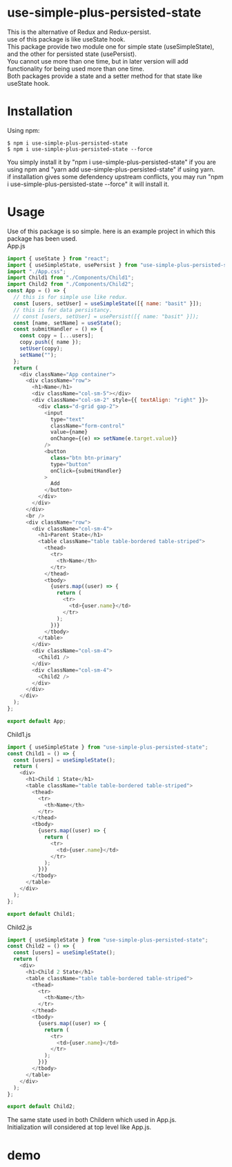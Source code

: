 # use-simple-plus-persisted-state

This is the alternative of Redux and Redux-persist.<br />
use of this package is like useState hook.<br />
This package provide two module one for simple state (useSimpleState), and the other for persisted state (usePersist). <br />
You cannot use more than one time, but in later version will add functionality for being used more than one time.<br />
Both packages provide a state and a setter method for that state like useState hook.<br />
# Installation
Using npm:
```shell
$ npm i use-simple-plus-persisted-state
$ npm i use-simple-plus-persisted-state --force
```
You simply install it by "npm i use-simple-plus-persisted-state" if you are using npm and "yarn add use-simple-plus-persisted-state" if using yarn.<br />
if installation gives some defendency upstream conflicts, you may run "npm i use-simple-plus-persisted-state --force" it will install it.<br />
# Usage
Use of this package is so simple. here is an example project in which this package has been used.<br />
App.js
```js
import { useState } from "react";
import { useSimpleState, usePersist } from "use-simple-plus-persisted-state";
import "./App.css";
import Child1 from "./Components/Child1";
import Child2 from "./Components/Child2";
const App = () => {
  // this is for simple use like redux.
  const [users, setUser] = useSimpleState([{ name: "basit" }]);
  // this is for data persistancy.
  // const [users, setUser] = usePersist([{ name: "basit" }]);
  const [name, setName] = useState();
  const submitHandler = () => {
    const copy = [...users];
    copy.push({ name });
    setUser(copy);
    setName("");
  };
  return (
    <div className="App container">
      <div className="row">
        <h1>Name</h1>
        <div className="col-sm-5"></div>
        <div className="col-sm-2" style={{ textAlign: "right" }}>
          <div class="d-grid gap-2">
            <input
              type="text"
              className="form-control"
              value={name}
              onChange={(e) => setName(e.target.value)}
            />
            <button
              class="btn btn-primary"
              type="button"
              onClick={submitHandler}
            >
              Add
            </button>
          </div>
        </div>
      </div>
      <br />
      <div className="row">
        <div className="col-sm-4">
          <h1>Parent State</h1>
          <table className="table table-bordered table-striped">
            <thead>
              <tr>
                <th>Name</th>
              </tr>
            </thead>
            <tbody>
              {users.map((user) => {
                return (
                  <tr>
                    <td>{user.name}</td>
                  </tr>
                );
              })}
            </tbody>
          </table>
        </div>
        <div className="col-sm-4">
          <Child1 />
        </div>
        <div className="col-sm-4">
          <Child2 />
        </div>
      </div>
    </div>
  );
};

export default App;
```
Child1.js
```js
import { useSimpleState } from "use-simple-plus-persisted-state";
const Child1 = () => {
  const [users] = useSimpleState();
  return (
    <div>
      <h1>Child 1 State</h1>
      <table className="table table-bordered table-striped">
        <thead>
          <tr>
            <th>Name</th>
          </tr>
        </thead>
        <tbody>
          {users.map((user) => {
            return (
              <tr>
                <td>{user.name}</td>
              </tr>
            );
          })}
        </tbody>
      </table>
    </div>
  );
};

export default Child1;
```
Child2.js
```js
import { useSimpleState } from "use-simple-plus-persisted-state";
const Child2 = () => {
  const [users] = useSimpleState();
  return (
    <div>
      <h1>Child 2 State</h1>
      <table className="table table-bordered table-striped">
        <thead>
          <tr>
            <th>Name</th>
          </tr>
        </thead>
        <tbody>
          {users.map((user) => {
            return (
              <tr>
                <td>{user.name}</td>
              </tr>
            );
          })}
        </tbody>
      </table>
    </div>
  );
};

export default Child2;
```
The same state used in both Childern which used in App.js.<br />
Initialization will considered at top level like App.js.<br />
# demo
